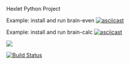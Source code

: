 Hexlet Python Project

Example: install and run brain-even
[![asciicast](https://asciinema.org/a/mmhmMhSNMcyiNy41e0S0YypNC.svg)](https://asciinema.org/a/mmhmMhSNMcyiNy41e0S0YypNC)

Example: install and run brain-calc
[![asciicast](https://asciinema.org/a/64CIHn5cOhOblyUo56FZ2mKsU.svg)](https://asciinema.org/a/64CIHn5cOhOblyUo56FZ2mKsU)

<a href="https://codeclimate.com/github/ikievite/python-project-lvl1/maintainability"><img src="https://api.codeclimate.com/v1/badges/00c5a4717ae36b17e69b/maintainability" /></a>

[![Build Status](https://travis-ci.org/ikievite/python-project-lvl1.svg?branch=master)](https://travis-ci.org/ikievite/python-project-lvl1)

